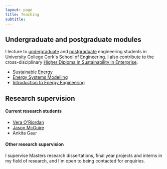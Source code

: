 ```yaml
---
layout: page
title: Teaching
subtitle:
---
```


## Undergraduate and postgraduate modules
I lecture to [undergraduate](https://www.ucc.ie/en/energyeng/undergrad/) and [postgraduate](https://www.ucc.ie/en/ckr26/) engineering students in University College Cork's School of Engineering. I also contribute to the cross-disciplinary [Higher Diploma in Sustainability in Enterprise](https://www.ucc.ie/en/study/postgrad/taughtcourses/hci/hci4/).

- [Sustainable Energy](susten.md)
- [Energy Systems Modelling](esm.md)
- [Introduction to Energy Engineering](EnEn.md)


## Research supervision
#### Current research students
- [Vera O'Riordan](https://www.marei.ie/people/vera-oriordan/)
- [Jason McGuire](https://www.marei.ie/people/jason-mc-guire/)
- Ankita Gaur

#### Other research supervision
I supervise Masters research dissertations, final year projects and interns in my field of research, and I'm open to being contacted for enquiries.
